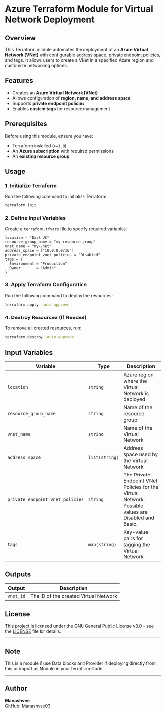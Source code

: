 # Azure Terraform Module for Virtual Network Deployment

## Overview
This Terraform module automates the deployment of an **Azure Virtual Network (VNet)** with configurable address space, private endpoint policies, and tags. It allows users to create a VNet in a specified Azure region and customize networking options.

## Features
- Creates an **Azure Virtual Network (VNet)**
- Allows configuration of **region, name, and address space**
- Supports **private endpoint policies**
- Enables **custom tags** for resource management

## Prerequisites
Before using this module, ensure you have:
- Terraform installed (`>=1.0`)
- An **Azure subscription** with required permissions
- An **existing resource group**

## Usage
### 1. Initialize Terraform
Run the following command to initialize Terraform:
```sh
terraform init
```

### 2. Define Input Variables
Create a `terraform.tfvars` file to specify required variables:
```hcl
location = "East US"
resource_group_name = "my-resource-group"
vnet_name = "my-vnet"
address_space = ["10.0.0.0/16"]
private_endpoint_vnet_policies = "Disabled"
tags = {
  Environment = "Production"
  Owner       = "Admin"
}
```

### 3. Apply Terraform Configuration
Run the following command to deploy the resources:
```sh
terraform apply -auto-approve
```

### 4. Destroy Resources (If Needed)
To remove all created resources, run:
```sh
terraform destroy -auto-approve
```

## Input Variables
| Variable | Type | Description |
|----------|------|-------------|
| `location` | `string` | Azure region where the Virtual Network is deployed |
| `resource_group_name` | `string` | Name of the resource group |
| `vnet_name` | `string` | Name of the Virtual Network |
| `address_space` | `list(string)` | Address space used by the Virtual Network |
| `private_endpoint_vnet_policies` | `string` | The Private Endpoint VNet Policies for the Virtual Network. Possible values are Disabled and Basic. |
| `tags` | `map(string)` | Key-value pairs for tagging the Virtual Network |

## Outputs
| Output | Description |
|--------|-------------|
| `vnet_id` | The ID of the created Virtual Network |

## License
This project is licensed under the GNU General Public License v3.0 - see the [LICENSE](LICENSE) file for details.

---

## Note

This is a module if use Data blocks and Provider if deploying directly from this or import as Module in your terraform Code.

---

## Author
**Manashvee**  
GitHub: [Manashvee03](https://github.com/Manashvee03)
